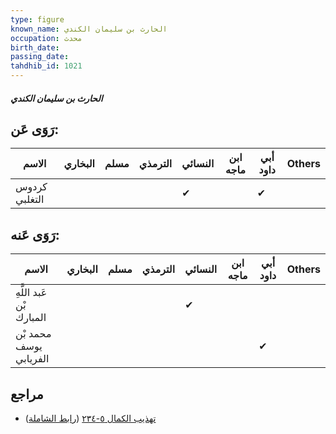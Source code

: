 ```yaml
---
type: figure
known_name: الحارث بن سليمان الكندي
occupation: محدث
birth_date:
passing_date:
tahdhib_id: 1021
---
```

##### الحارث بن سليمان الكندي

## رَوَى عَن:
| الاسم         | البخاري | مسلم | الترمذي | النسائي | ابن ماجه | أبي داود | Others |
| ------------- | ------- | ---- | ------- | ------- | -------- | -------- | ------ |
| كردوس التغلبي |         |      |         | ✔       |          | ✔        |        |
## رَوَى عَنه:
| الاسم                    | البخاري | مسلم | الترمذي | النسائي | ابن ماجه | أبي داود | Others |
| ------------------------ | ------- | ---- | ------- | ------- | -------- | -------- | ------ |
| عَبد اللَّهِ بْن المبارك |         |      |         | ✔       |          |          |        |
| محمد بْن يوسف الفريابي   |         |      |         |         |          | ✔        |        |
## مراجع
- [تهذيب الكمال ٥-٢٣٤](obsidian://open?vault=Tahdhib-al-Kamal&file=Figures/١٠٢١-الحارث%20بن%20سليمان%20الكندي) ([رابط الشاملة](https://shamela.ws/book/3722/2312))